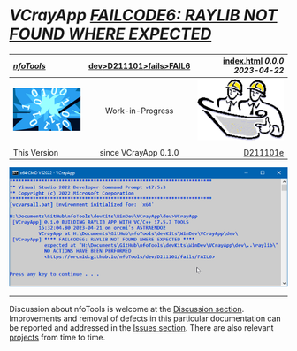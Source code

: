 <!-- index.md 0.0.0                 UTF-8                          2023-04-21
     ----1----|----2----|----3----|----4----|----5----|----6----|----7----|--*

              FAILCODE6: RAYLIB NOT FOUND WHERE EXPECTED
     -->

# ***VCrayApp** [FAILCODE6: RAYLIB NOT FOUND WHERE EXPECTED](.)*

| ***[nfoTools](../../../../)*** | [dev](../../../)[>D211101](../../)[>fails](../)[>FAIL6](.) | [index.html](index.html) ***0.0.0 2023-04-22*** |
| :--                |       :-:          | --: |
| ![nfotools](../../../../images/nfoWorks-2014-06-02-1702-LogoSmall.png) | Work-in-Progress | ![Hard Hat Area](../../../../images/hardhat-logo.gif) |
|              |                     |           |
| This Version | since VCrayApp 0.1.0 | [D211101e](../../D211101e) |

![FAILCODE6](FAIL6-2023-04-21-1534-VCrayApp-0.1.0.png)


----

Discussion about nfoTools is welcome at the
[Discussion section](https://github.com/orcmid/nfoTools/discussions).
Improvements and removal of defects in this particular documentation can be
reported and addressed in the
[Issues section](https://github.com/orcmid/nfoTools/issues).  There are also
relevant [projects](https://github.com/orcmid/nfoTools/projects?type=classic)
from time to time.

<!-- ----1----|----2----|----3----|----4----|----5----|----6----|----7----|--*


     0.0.0 2023-04-22T02:45Z Boilerplate from 0.0.6 FAIL5.

               *** end D211101/fails/FAIL6/index.md ***
     -->
